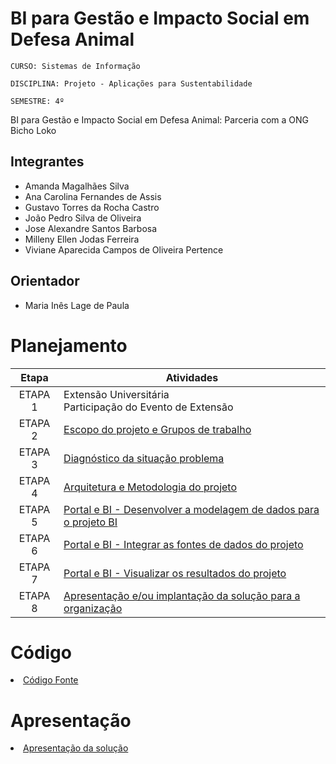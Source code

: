 # BI para Gestão e Impacto Social em Defesa Animal

`CURSO: Sistemas de Informação`

`DISCIPLINA: Projeto - Aplicações para Sustentabilidade`

`SEMESTRE: 4º`

BI para Gestão e Impacto Social em Defesa Animal: Parceria com a ONG Bicho Loko

## Integrantes

- Amanda Magalhães Silva
- Ana Carolina Fernandes de Assis
- Gustavo Torres da Rocha Castro
- João Pedro Silva de Oliveira
- Jose Alexandre Santos Barbosa
- Milleny Ellen Jodas Ferreira
- Viviane Aparecida Campos de Oliveira Pertence

## Orientador

- Maria Inês Lage de Paula

# Planejamento

|  Etapa  | Atividades                                                                              |
| :-----: | --------------------------------------------------------------------------------------- |
| ETAPA 1 | Extensão Universitária <br> Participação do Evento de Extensão                          |
| ETAPA 2 | [Escopo do projeto e Grupos de trabalho ](docs/scope_team.md)                           |
| ETAPA 3 | [Diagnóstico da situação problema](docs/diagnosis.md)                                   |
| ETAPA 4 | [Arquitetura e Metodologia do projeto](docs/methodology.md)                             |
| ETAPA 5 | [Portal e BI - Desenvolver a modelagem de dados para o projeto BI](docs/modeling_bi.md) |
| ETAPA 6 | [Portal e BI - Integrar as fontes de dados do projeto ](docs/integration_etl.md)        |
| ETAPA 7 | [Portal e BI - Visualizar os resultados do projeto](docs/visualization.md)              |
| ETAPA 8 | [Apresentação e/ou implantação da solução para a organização](presentation/README.md)   |

# Código

<li><a href="src/README.md"> Código Fonte</a></li>

# Apresentação

<li><a href="presentation/README.md"> Apresentação da solução</a></li>
